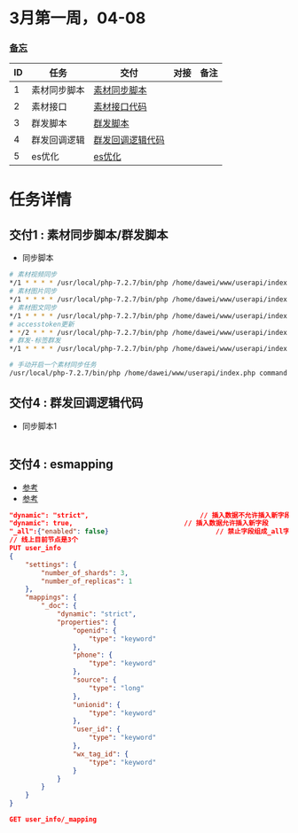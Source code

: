 # <a name="top">3月第一周，04-08</a> 

### <a href="../../MEMO.md">备忘</a>

|ID|任务|交付|对接|备注|
|----|----|----|----|----|
|1|素材同步脚本|<a href="#task1" target="_self">素材同步脚本</a>| | |
|2|素材接口|<a href="#task2" target="_self">素材接口代码</a>| | |
|3|群发脚本|<a href="#task1" target="_self">群发脚本</a>| | |
|4|群发回调逻辑|<a href="#task4" target="_self">群发回调逻辑代码</a>| | |
|5|es优化|<a href="#task5" target="_self">es优化</a>| | |



# 任务详情

## <a name="task1">交付1 : 素材同步脚本/群发脚本</a>

- 同步脚本

```sh
# 素材视频同步
*/1 * * * * /usr/local/php-7.2.7/bin/php /home/dawei/www/userapi/index.php command material materialSyn synVideo
# 素材图片同步
*/1 * * * * /usr/local/php-7.2.7/bin/php /home/dawei/www/userapi/index.php command material materialSyn synImage
# 素材图文同步
*/1 * * * * /usr/local/php-7.2.7/bin/php /home/dawei/www/userapi/index.php command material materialSyn synNews
# accesstoken更新
* */2 * * * /usr/local/php-7.2.7/bin/php /home/dawei/www/userapi/index.php command AccessTokenRefresh refreshToken
# 群发-标签群发
*/1 * * * * /usr/local/php-7.2.7/bin/php /home/dawei/www/userapi/index.php command mass MassSendall sendall

# 手动开启一个素材同步任务
/usr/local/php-7.2.7/bin/php /home/dawei/www/userapi/index.php command material materialSyn synmaterialOpen video
```

## <a name="task4">交付4 : 群发回调逻辑代码</a>

- 同步脚本1

```sh

```

## <a name="task5">交付4 : esmapping</a>

- [参考](https://blog.csdn.net/wwwdc1012/article/details/81749187)
- [参考](http://laijianfeng.org/2018/08/Elasticsearch-6-x-Mapping%E8%AE%BE%E7%BD%AE/)

```json
"dynamic": "strict", 							// 插入数据不允许插入新字段
"dynamic": true, 							// 插入数据允许插入新字段
"_all":{"enabled": false}							// 禁止字段组成_all字段 6.0以上不支持
// 线上目前节点是3个
PUT user_info
{
    "settings": {
        "number_of_shards": 3, 
        "number_of_replicas": 1
    }, 
    "mappings": {
        "_doc": {
            "dynamic": "strict", 
            "properties": {
                "openid": {
                    "type": "keyword"
                }, 
                "phone": {
                    "type": "keyword"
                }, 
                "source": {
                    "type": "long"
                }, 
                "unionid": {
                    "type": "keyword"
                }, 
                "user_id": {
                    "type": "keyword"
                },
                "wx_tag_id": {
                    "type": "keyword"
                }
            }
        }
    }
}

GET user_info/_mapping


```